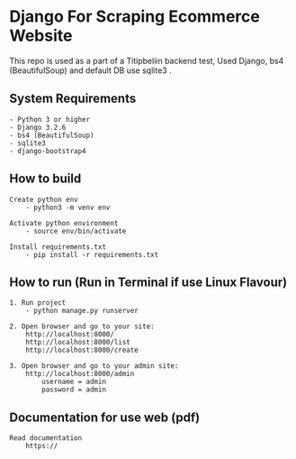 # Django For Scraping Ecommerce Website

This repo is used as a part of a Titipbeliin backend test, Used Django, bs4 (BeautifulSoup) and default DB use sqlite3 .


## System Requirements
    
    - Python 3 or higher
    - Django 3.2.6
    - bs4 (BeautifulSoup)
    - sqlite3
    - django-bootstrap4


## How to build

    Create python env
        - python3 -m venv env
    
    Activate python environment
        - source env/bin/activate

    Install requirements.txt
        - pip install -r requirements.txt


## How to run (Run in Terminal if use Linux Flavour)

    1. Run project
        - python manage.py runserver

    2. Open browser and go to your site:
        http://localhost:8000/
        http://localhost:8000/list
        http://localhost:8000/create
    
    3. Open browser and go to your admin site:
        http://localhost:8000/admin
            username = admin
            password = admin


## Documentation for use web (pdf)

    Read documentation
        https://
